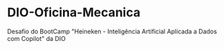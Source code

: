 # DIO-Oficina-Mecanica
Desafio do BootCamp "Heineken - Inteligência Artificial Aplicada a Dados com Copilot" da DIO
